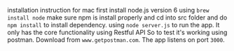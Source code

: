 
installation instruction for mac 
first install node.js version 6 using `brew install node`
make sure npm is install properly and cd into src folder 
and do `npm install` to install dependency. using `node server.js` 
to run the app. It only has the core functionality using Restful API
So to test it's working using postman. Download from `www.getpostman.com`.
The app listens on port `3000`.


